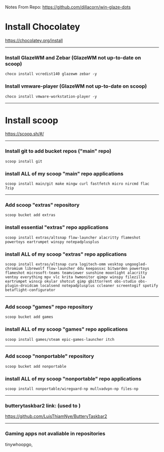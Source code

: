 Notes From Repo: https://github.com/dillacorn/win-glaze-dots

# Install Chocolatey
https://chocolatey.org/install

---

### Install GlazeWM and Zebar (GlazeWM not up-to-date on scoop)
```choco_install
choco install vcredist140 glazewm zebar -y
```

### Install vmware-player (GlazeWM not up-to-date on scoop)
```choco_install
choco install vmware-workstation-player -y
```

---

# Install scoop
https://scoop.sh/#/

---

### Install git to add bucket repos ("main" repo)
```scoop_install_git
scoop install git
```

### install ALL of my scoop "main" repo applications
```scoop_install
scoop install main/git make mingw curl fastfetch micro nircmd flac 7zip
```

---

### Add scoop "extras" repository
```scoop_add_extras
scoop bucket add extras
```

### install essential "extras" repo applications
```scoop_install
scoop install extras/altsnap flow-launcher alacritty flameshot powertoys eartrumpet winspy notepadplusplus
```

### install ALL of my scoop "extras" repo applications
```scoop_install
scoop install extras/altsnap cura logitech-omm vesktop ungoogled-chromium librewolf flow-launcher ddu keepassxc bitwarden powertoys flameshot microsoft-teams teamviewer sunshine moonlight alacritty ventoy everything mpv vlc krita hwmonitor qimgv winspy filezilla eartrumpet winscp okular shotcut gimp qbittorrent obs-studio obs-plugin-droidcam localsend notepadplusplus ccleaner screentogif spotify betaflight-configurator
```

---

### Add scoop "games" repo repository
```scoop_add_games
scoop bucket add games
```

### install ALL of my scoop "games" repo applications
```
scoop install games/steam epic-games-launcher itch
```

---

### Add scoop "nonportable" repository
```scoop_add_nonportable
scoop bucket add nonportable
```

### install ALL of my scoop "nonportable" repo applications
```
scoop install nonportable/wireguard-np mullvadvpn-np files-np
```

---

### butterytaskbar2 link: (used to )
https://github.com/LuisThiamNye/ButteryTaskbar2

---

### Gaming apps not avaliable in repositories
tinywhoopgo, 
